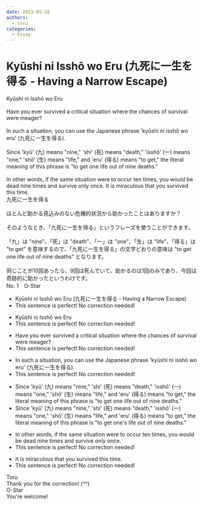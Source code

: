 ```yaml
---
date: 2023-05-28
authors:
  - toru
categories:
  - Essay
---
```


<h1 id="subject_show">Kyūshi ni Isshō wo Eru (九死に一生を得る - Having a Narrow Escape)</h1>
<div class="date" hidden>May 28, 2023 12:02</div>
<div id="post"><div id="body_show_ori">
Kyūshi ni Isshō wo Eru<br/><br/>Have you ever survived a critical situation where the chances of survival were meager?<br/><br/>In such a situation, you can use the Japanese phrase 'kyūshi ni isshō wo eru' (九死に一生を得る).<br/><br/>Since 'kyū' (九) means "nine," 'shi' (死) means "death," 'isshō' (一) means "one," 'shō' (生) means "life," and 'eru' (得る) means "to get," the literal meaning of this phrase is "to get one life out of nine deaths."<br/><br/>In other words, if the same situation were to occur ten times, you would be dead nine times and survive only once. It is miraculous that you survived this time.
</div></div>

<!-- more -->

<div id="post_ja"><div id="body_show_mo">
九死に一生を得る<br/><br/>ほとんど助かる見込みのない危機的状況から助かったことはありますか？<br/><br/>そのようなとき、「九死に一生を得る」というフレーズを使うことができます。<br/><br/>「九」は "nine"、「死」は "death"、「一」は "one"、「生」は "life"、「得る」は "to get" を意味するので、「九死に一生を得る」の文字どおりの意味は "to get one life out of nine deaths" となります。<br/><br/>同じことが10回あったら、9回は死んでいて、助かるのは1回のみであり、今回は奇跡的に助かったというわけです。
</div></div>
<div id="block"><div class="first_name"> No. 1　<span class="just_name">O-Star</span></div><div id="block2">
<ul class="correction_field">
<li class="incorrect">Kyūshi ni Isshō wo Eru (九死に一生を得る - Having a Narrow Escape)</li>
<li class="corrected perfect">This sentence is perfect! No correction needed!</li>
</ul>
<ul class="correction_field">
<li class="incorrect">Kyūshi ni Isshō wo Eru</li>
<li class="corrected perfect">This sentence is perfect! No correction needed!</li>
</ul>
<ul class="correction_field">
<li class="incorrect">Have you ever survived a critical situation where the chances of survival were meager?</li>
<li class="corrected perfect">This sentence is perfect! No correction needed!</li>
</ul>
<ul class="correction_field">
<li class="incorrect">In such a situation, you can use the Japanese phrase 'kyūshi ni isshō wo eru' (九死に一生を得る).</li>
<li class="corrected perfect">This sentence is perfect! No correction needed!</li>
</ul>
<ul class="correction_field">
<li class="incorrect">Since 'kyū' (九) means "nine," 'shi' (死) means "death," 'isshō' (一) means "one," 'shō' (生) means "life," and 'eru' (得る) means "to get," the literal meaning of this phrase is "to get one life out of nine deaths."</li>
<li class="corrected correct">
Since 'kyū' (九) means "nine," 'shi' (死) means "death," 'isshō' (一) means "one," 'shō' (生) means "life," and 'eru' (得る) means "to get," the literal meaning of this phrase is "to get <span class="f_bold">one's l</span>ife out of nine deaths."
</li>
</ul>
<ul class="correction_field">
<li class="incorrect">In other words, if the same situation were to occur ten times, you would be dead nine times and survive only once.</li>
<li class="corrected perfect">This sentence is perfect! No correction needed!</li>
</ul>
<ul class="correction_field">
<li class="incorrect">It is miraculous that you survived this time.</li>
<li class="corrected perfect">This sentence is perfect! No correction needed!</li>
</ul>
</div><div class="name"><span class="just_name">Toru</span><br>
Thank you for the correction! (^^)
</div>
<div class="name"><span class="just_name">O-Star</span><br>
You're welcome!
</div>
</div>
